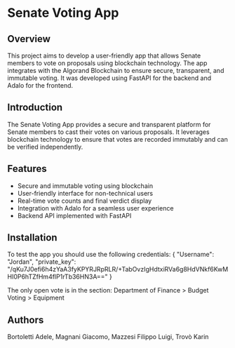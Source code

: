 # Senate Voting App

## Overview

This project aims to develop a user-friendly app that allows Senate members to vote on proposals using blockchain technology. The app integrates with the Algorand Blockchain to ensure secure, transparent, and immutable voting. It was developed using FastAPI for the backend and Adalo for the frontend.

## Introduction

The Senate Voting App provides a secure and transparent platform for Senate members to cast their votes on various proposals. It leverages blockchain technology to ensure that votes are recorded immutably and can be verified independently.

## Features

- Secure and immutable voting using blockchain
- User-friendly interface for non-technical users
- Real-time vote counts and final verdict display
- Integration with Adalo for a seamless user experience
- Backend API implemented with FastAPI


## Installation
To test the app you should use the following credentials:
{
"Username": "Jordan",
"private_key": "/qKu7J0efi6h4zYaA3fyKPYRJRpRLR/+TabOvzIgHdtxiRVa6g8HdVNkf6KwMHI0P6hTZfHm4flP1rTb36HN3A=="
}

The only open vote is in the section: Department of Finance > Budget Voting > Equipment

## Authors

Bortoletti Adele, Magnani Giacomo, Mazzesi Filippo Luigi, Trovò Karin